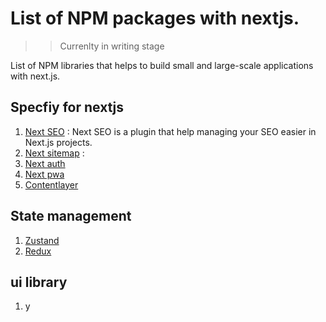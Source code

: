 # List of NPM packages with nextjs.

>> Currenlty in writing stage

List of NPM libraries that helps to build small and large-scale applications with next.js.

## Specfiy for nextjs
1. [Next SEO](https://www.npmjs.com/package/next-seo) : Next SEO is a plugin that help managing your SEO easier in Next.js projects.
2. [Next sitemap](https://www.npmjs.com/package/next-sitemap) : 
3. [Next auth](https://www.npmjs.com/package/next-auth)
4. [Next pwa](https://www.npmjs.com/package/next-pwa)
5. [Contentlayer](https://www.npmjs.com/package/contentlayer)

## State management
1. [Zustand](https://github.com/pmndrs/zustand) 
2. [Redux](https://redux.js.org/)

## ui library
1. y

